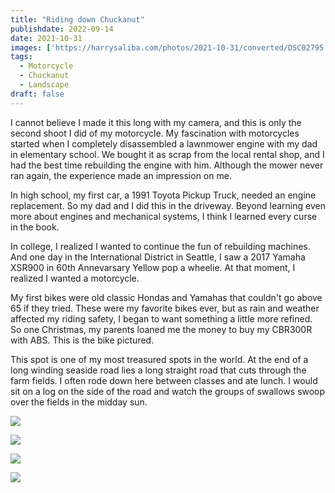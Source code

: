 ```yaml
---
title: "Riding down Chuckanut"
publishdate: 2022-09-14
date: 2021-10-31
images: ['https://harrysaliba.com/photos/2021-10-31/converted/DSC02795.jpg']
tags:
  - Motorcycle
  - Chuckanut
  - Landscape
draft: false
---
```


I cannot believe I made it this long with my camera, and this is only the second shoot I did of my motorcycle.  My fascination with motorcycles started when I completely disassembled a lawnmower engine with my dad in elementary school.  We bought it as scrap from the local rental shop, and I had the best time rebuilding the engine with him.  Although the mower never ran again, the experience made an impression on me.

In high school, my first car, a 1991 Toyota Pickup Truck, needed an engine replacement.  So my dad and I did this in the driveway.  Beyond learning even more about engines and mechanical systems, I think I learned every curse in the book.

In college, I realized I wanted to continue the fun of rebuilding machines.  And one day in the International District in Seattle, I saw a 2017 Yamaha XSR900 in 60th Annevarsary Yellow pop a wheelie.  At that moment, I realized I wanted a motorcycle.

My first bikes were old classic Hondas and Yamahas that couldn't go above 65 if they tried.  These were my favorite bikes ever, but as rain and weather affected my riding safety, I began to want something a little more refined.  So one Christmas, my parents loaned me the money to buy my CBR300R with ABS.  This is the bike pictured.

This spot is one of my most treasured spots in the world.  At the end of a long winding seaside road lies a long straight road that cuts through the farm fields.  I often rode down here between classes and ate lunch.  I would sit on a log on the side of the road and watch the groups of swallows swoop over the fields in the midday sun.

![](https://harrysaliba.com/photos/2021-10-31/converted/DSC02795.jpg)

![](https://harrysaliba.com/photos/2021-10-31/converted/DSC02796.jpg)

![](https://harrysaliba.com/photos/2021-10-31/converted/DSC02799.jpg)

![](https://harrysaliba.com/photos/2021-10-31/converted/DSC02805.jpg)

